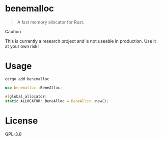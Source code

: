 # benemalloc
> A fast memory allocator for Rust.

> [!Caution]
> This is currently a research project and is not useable in production. Use it at your own risk!

# Usage
```
cargo add benemalloc
```

```rust
use benemalloc::BeneAlloc;

#[global_allocator]
static ALLOCATOR: BeneAlloc = BeneAlloc::new();
```

# License
GPL-3.0